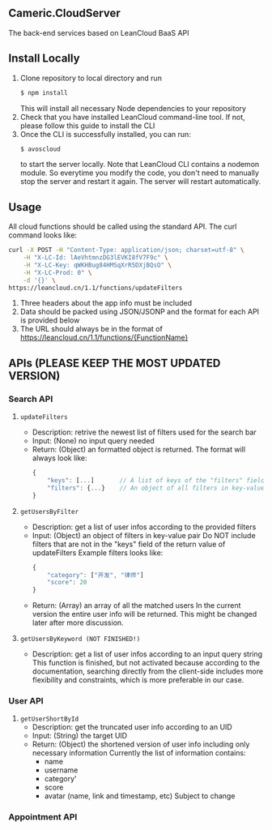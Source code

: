 ## Cameric.CloudServer ##
The back-end services based on LeanCloud BaaS API

## Install Locally ##
1.  Clone repository to local directory and run
    ```Bash
    $ npm install
    ```
    This will install all necessary Node dependencies to your repository
2.  Check that you have installed LeanCloud command-line tool.
    If not, please follow this guide to install the CLI
3.  Once the CLI is successfully installed, you can run:
    ```Bash
    $ avoscloud
    ```
    to start the server locally.
        Note that LeanCloud CLI contains a nodemon module.
        So everytime you modify the code, you don't need to manually stop the server and restart it again.
        The server will restart automatically.

## Usage ##
All cloud functions should be called using the standard API. The curl command looks like:
```Bash
curl -X POST -H "Content-Type: application/json; charset=utf-8" \
    -H "X-LC-Id: lAeVhtmnzDG3lEVKI8fV7F9c" \
    -H "X-LC-Key: qWKHBug84HMSqXrR5DXjBQsO" \
    -H "X-LC-Prod: 0" \
    -d '{}' \
https://leancloud.cn/1.1/functions/updateFilters
```

1.  Three headers about the app info must be included
2.  Data should be packed using JSON/JSONP and the format for each API is provided below
3.  The URL should always be in the format of https://leancloud.cn/1.1/functions/{FunctionName}

## APIs (PLEASE KEEP THE MOST UPDATED VERSION) ##

### Search API ###
1.  `updateFilters`
    -   Description: retrive the newest list of filters used for the search bar
    -   Input: (None) no input query needed
    -   Return: (Object) an formatted object is returned. The format will always look like:
        ```JavaScript
        {
            "keys": [...]       // A list of keys of the "filters" field
            "filters": {...}    // An object of all filters in key-value pairs
        }
        ```

2.  `getUsersByFilter`
    -    Description: get a list of user infos according to the provided filters
    -    Input: (Object) an object of filters in key-value pair
            Do NOT include filters that are not in the "keys" field of the return value of updateFilters
         Example filters looks like:
         ```JavaScript
         {
             "category": ["开发", "律师"]
             "score": 20
         }
         ```
    -    Return: (Array) an array of all the matched users
            In the current version the entire user info will be returned.
            This might be changed later after more discussion.

3.  `getUsersByKeyword (NOT FINISHED!)`
    -    Description: get a list of user infos according to an input query string
            This function is finished, but not activated because according to the documentation,
            searching directly from the client-side includes more flexibility and constraints,
            which is more preferable in our case.

### User API ###
1.  `getUserShortById`
    -    Description: get the truncated user info according to an UID
    -    Input: (String) the target UID
    -    Return: (Object) the shortened version of user info including only necessary information
         Currently the list of information contains:
         +    name
         +    username
         +    category'
         +    score
         +    avatar (name, link and timestamp, etc)
            Subject to change

### Appointment API ###